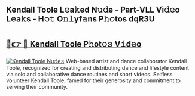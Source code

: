 ## Kendall Toole L𝚎a𝚔ed N𝚞𝚍e - Part-VLL Vi𝚍𝚎o L𝚎a𝚔s - H𝚘𝚝 O𝚗𝚕yf𝚊ns P𝚑𝚘tos dqR3U

# <h2><a href="http://kf0xmb.oniu.top/?m=Kendall+Toole">🔗👉 🔴 Kendall Toole P𝚑ot𝚘𝚜 V𝚒d𝚎o</a></h2>

[![Kendall Toole Nu𝚍e𝚜](https://i.imgur.com/0qMVB7G.gif)](http://kf0xmb.oniu.top/?m=Kendall+Toole)
Web-based artist and dance collaborator Kendall Toole, recognized for creating and distributing dance and lifestyle content via solo and collaborative dance routines and short videos. Selfless volunteer Kendall Toole, famed for their generosity and commitment to serving their community.  
